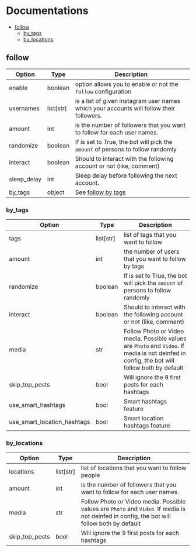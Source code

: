 # Documentations

- [follow](#follow)
  - [by_tags](#by_tags)
  - [by_locations](#by_locations)

## follow

| Option      | Type      | Description                                                                              |
| ----------- | --------- | ---------------------------------------------------------------------------------------- |
| enable      | boolean   | option allows you to enable or not the `follow` configuration                            |
| usernames   | list[str] | is a list of given instagram user names which your accounts will follow their followers. |
| amount      | int       | is the number of followers that you want to follow for each user names.                  |
| randomize   | boolean   | If is set to True, the bot will pick the `amount` of persons to follow randomly          |
| interact    | boolean   | Should to interact with the following account or not (like, comment)                     |
| sleep_delay | int       | Sleep delay before following the next account.                                           |
| by_tags     | object    | See [follow by tags](#by_tags)                                                           |

### by_tags

| Option                      | Type      | Description                                                                                                                                  |
| --------------------------- | --------- | -------------------------------------------------------------------------------------------------------------------------------------------- |
| tags                        | list[str] | list of tags that you want to follow                                                                                                         |
| amount                      | int       | the number of users that you want to follow by tags                                                                                          |
| randomize                   | boolean   | If is set to True, the bot will pick the `amount` of persons to follow randomly                                                              |
| interact                    | boolean   | Should to interact with the following account or not (like, comment)                                                                         |
| media                       | str       | Follow Photo or Video media. Possible values are `Photo` and `Video`. If media is not deinfed in config, the bot will follow both by default |
| skip_top_posts              | bool      | Will ignore the 9 first posts for each hashtags                                                                                              |
| use_smart_hashtags          | bool      | Smart hashtags feature                                                                                                                       |
| use_smart_location_hashtags | bool      | Smart location hashtags feature                                                                                                              |

### by_locations

| Option         | Type      | Description                                                                                                                                  |
| -------------- | --------- | -------------------------------------------------------------------------------------------------------------------------------------------- |
| locations      | list[str] | list of locations that you want to follow people                                                                                             |
| amount         | int       | is the number of followers that you want to follow for each user names.                                                                      |
| media          | str       | Follow Photo or Video media. Possible values are `Photo` and `Video`. If media is not deinfed in config, the bot will follow both by default |
| skip_top_posts | bool      | Will ignore the 9 first posts for each hashtags                                                                                              |
